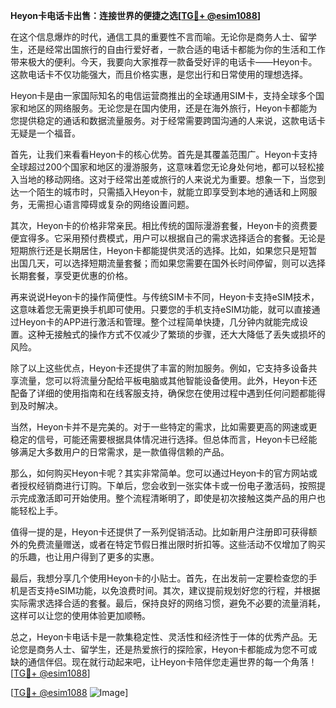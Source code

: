 **Heyon卡电话卡出售：连接世界的便捷之选[[TG💪+ @esim1088](https://t.me/s/esim1088)]**

在这个信息爆炸的时代，通信工具的重要性不言而喻。无论你是商务人士、留学生，还是经常出国旅行的自由行爱好者，一款合适的电话卡都能为你的生活和工作带来极大的便利。今天，我要向大家推荐一款备受好评的电话卡——Heyon卡。这款电话卡不仅功能强大，而且价格实惠，是您出行和日常使用的理想选择。

Heyon卡是由一家国际知名的电信运营商推出的全球通用SIM卡，支持全球多个国家和地区的网络服务。无论您是在国内使用，还是在海外旅行，Heyon卡都能为您提供稳定的通话和数据流量服务。对于经常需要跨国沟通的人来说，这款电话卡无疑是一个福音。

首先，让我们来看看Heyon卡的核心优势。首先是其覆盖范围广。Heyon卡支持全球超过200个国家和地区的漫游服务，这意味着您无论身处何地，都可以轻松接入当地的移动网络。这对于经常出差或旅行的人来说尤为重要。想象一下，当您到达一个陌生的城市时，只需插入Heyon卡，就能立即享受到本地的通话和上网服务，无需担心语言障碍或复杂的网络设置问题。

其次，Heyon卡的价格非常亲民。相比传统的国际漫游套餐，Heyon卡的资费要便宜得多。它采用预付费模式，用户可以根据自己的需求选择适合的套餐。无论是短期旅行还是长期居住，Heyon卡都能提供灵活的选择。比如，如果您只是短暂出国几天，可以选择短期流量套餐；而如果您需要在国外长时间停留，则可以选择长期套餐，享受更优惠的价格。

再来说说Heyon卡的操作简便性。与传统SIM卡不同，Heyon卡支持eSIM技术，这意味着您无需更换手机即可使用。只要您的手机支持eSIM功能，就可以直接通过Heyon卡的APP进行激活和管理。整个过程简单快捷，几分钟内就能完成设置。这种无接触式的操作方式不仅减少了繁琐的步骤，还大大降低了丢失或损坏的风险。

除了以上这些优点，Heyon卡还提供了丰富的附加服务。例如，它支持多设备共享流量，您可以将流量分配给平板电脑或其他智能设备使用。此外，Heyon卡还配备了详细的使用指南和在线客服支持，确保您在使用过程中遇到任何问题都能得到及时解决。

当然，Heyon卡并不是完美的。对于一些特定的需求，比如需要更高的网速或更稳定的信号，可能还需要根据具体情况进行选择。但总体而言，Heyon卡已经能够满足大多数用户的日常需求，是一款值得信赖的产品。

那么，如何购买Heyon卡呢？其实非常简单。您可以通过Heyon卡的官方网站或者授权经销商进行订购。下单后，您会收到一张实体卡或一份电子激活码，按照提示完成激活即可开始使用。整个流程清晰明了，即使是初次接触这类产品的用户也能轻松上手。

值得一提的是，Heyon卡还提供了一系列促销活动。比如新用户注册即可获得额外的免费流量赠送，或者在特定节假日推出限时折扣等。这些活动不仅增加了购买的乐趣，也让用户得到了更多的实惠。

最后，我想分享几个使用Heyon卡的小贴士。首先，在出发前一定要检查您的手机是否支持eSIM功能，以免浪费时间。其次，建议提前规划好您的行程，并根据实际需求选择合适的套餐。最后，保持良好的网络习惯，避免不必要的流量消耗，这样可以让您的使用体验更加顺畅。

总之，Heyon卡电话卡是一款集稳定性、灵活性和经济性于一体的优秀产品。无论您是商务人士、留学生，还是热爱旅行的探险家，Heyon卡都能成为您不可或缺的通信伴侣。现在就行动起来吧，让Heyon卡陪伴您走遍世界的每一个角落！[[TG💪+ @esim1088](https://t.me/s/esim1088)]

[[TG💪+ @esim1088](https://t.me/s/esim1088) ![Image](https://i.postimg.cc/4NQfJmqS/Snipaste-2025-05-13-00-14-12.png)]